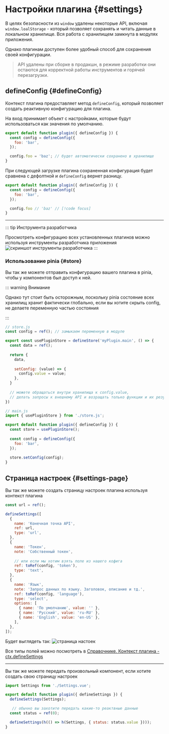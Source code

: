 # Настройки плагина {#settings}

В целях безопасности из `window` удалены некоторые API, включая `window.loalStorage` - который позволяет сохранять и читать данные в локальном хранилище.
Вся работа с хранилищем замкнута в модулях приложения.

Однако плагинам доступен более удобный способ для сохранения своей конфигурации.

> API удалены при сборке в продакшн, в режиме разработки они остаются для корректной работы инструментов и горячей перезагрузки.


## defineConfig {#defineConfig}

Контекст плагина предоставляет метод `defineConfig`, который позволяет создать реактивную конфигурацию для плагина.

На вход принимает объект с настройками, которые будут использоваться как значения по умолчанию.

```js
export default function plugin({ defineConfig }) {
  const config = defineConfig({
    foo: 'bar',
  });

  config.foo = 'baz'; // будет автоматически сохранено в хранилище
}
```

При следующей загрузке плагина сохраненная конфигурация будет сравнена с дефолтной и `defineConfig` вернет разницу.

```js
export default function plugin({ defineConfig }) {
  const config = defineConfig({
    foo: 'bar',
  });

  config.foo // 'baz' // [!code focus]
}
```
___

::: tip Инструмента разработчика

Просмотреть конфигурацию всех установленных плагинов можно используя инструменты разработчика приложения
![скриншот инструменты разработчика](/pluginManagerDevtools.png)
:::

### Использование pinia {#store}

Вы так же можете отправить конфигурацию вашего плагина в pinia, чтобы у компонентов был доступ к ней.

::: warning Внимание

Однако тут стоит быть осторожным, поскольку pinia состояние всех хранилищ хранит фактически глобально, если вы хотите скрыть config, не делаете переменную частью состояния

:::

```js
// store.js
const config = ref(); // замыкаем переменную в модуле

export const usePluginStore = defineStore('myPlugin.main', () => {
  const data = ref();
  
  return {
    data,
    
    setConfig: (value) => {
      config.value = value;
    },
  }
  
  // можете обращаться внутри хранилища к config.value, 
  // делать запросы к внешнему API и возращать только функции и их результат
})
```

```js
// main.js
import { usePluginStore } from './store.js';

export default function plugin({ defineConfig }) {
  const store = usePluginStore();
  
  const config = defineConfig({
    foo: 'bar',
  });
  
  store.setConfig(config);
}
```

## Страница настроек {#settings-page}

Вы так же можете создать страницу настроек плагина используя контекст плагина

```js
const url = ref();

defineSettings([
  {
    name: 'Конечная точка API',
    ref: url,
    type: 'url',
  },
  {
    name: 'Токен',
    note: 'Собственный токен',
    
    // или если мы хотим взять поле из нашего кофига
    ref: toRef(config, 'token'),
    type: 'text',
  },
  {
    name: 'Язык',
    note: 'Запрос данных по языку. Заголовок, описание и тд.',
    ref: toRef(config, 'language'),
    type: 'select',
    options: [
      { name: 'По умолчанию', value: '' },
      { name: 'Русский', value: 'ru-RU' },
      { name: 'English', value: 'en-US' },
    ],
  },
]);
```

Будет выглядеть так:
![страница настоек](/settingsPageRenderRu.png)

Все типы полей можно посмотреть в [Справочнике. Контекст плагина - ctx.defineSettings](../../reference/plugin-context.md#definesettings)

___
Вы так же можете передать произвольный компонент, если хотите создать свою страницу настроек

```js
import Settings from './Settings.vue';

export default function plugin({ defineSettings }) {
  defineSettings(Settings);

   // обычно вы захотите передать какие-то реактвные данные
  const status = ref(0);

  defineSettings(h(() => h(Settings, { status: status.value })));
}
```

